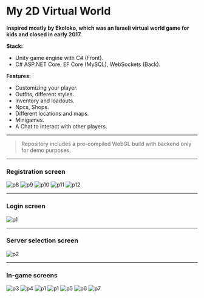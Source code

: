 # My 2D Virtual World

**Inspired mostly by Ekoloko, which was an Israeli virtual world game for kids and closed in early 2017.**

**Stack:**
- Unity game engine with C# (Front).
- C# ASP.NET Core, EF Core (MySQL), WebSockets (Back).

**Features:**
- Customizing your player.
- Outfits, different styles.
- Inventory and loadouts.
- Npcs, Shops.
- Different locations and maps.
- Minigames.
- A Chat to interact with other players.
***
> Repository includes a pre-compiled WebGL build with backend only for demo purposes.
***

### Registration screen ###
![p8](https://user-images.githubusercontent.com/87533517/170724485-0961de5b-1645-4782-9575-0af258c55ef2.png)
![p9](https://user-images.githubusercontent.com/87533517/170724532-ec8bb9ab-cd98-4c7f-80ff-bf27d9a0a44e.png)
![p10](https://user-images.githubusercontent.com/87533517/170724569-b957883c-8f92-4c2f-9e1d-d759dab619fe.png)
![p11](https://user-images.githubusercontent.com/87533517/170724599-2c569eff-f6eb-4c7b-9762-c56ad2153b81.png)
![p12](https://user-images.githubusercontent.com/87533517/225582383-fd0cc262-20c2-4202-82b2-5462c339e6f4.png)

***
### Login screen ###
![p1](https://user-images.githubusercontent.com/87533517/170724631-947135ea-0d47-4a3a-bbd6-7b3d4a91d159.png)
***
### Server selection screen ###
![p2](https://user-images.githubusercontent.com/87533517/170724637-d7247620-5926-4756-bac0-ae2cb8ea540b.png)
***
### In-game screens ###
![p3](https://user-images.githubusercontent.com/87533517/170724663-70f1a6e5-4640-4633-bcac-0bb7d7e47684.png)
![p4](https://user-images.githubusercontent.com/87533517/170724705-73af8ccd-8b15-472c-9eb4-cc8479929bb8.png)
![p1](https://user-images.githubusercontent.com/87533517/171268375-ad2a364a-138c-4b5f-a2b5-cebce9675175.png)
![p1](https://user-images.githubusercontent.com/87533517/170892633-83167665-b600-4fbe-bc69-a36ec575cd77.png)
![p5](https://user-images.githubusercontent.com/87533517/170724727-db35c7da-90f2-484e-9ad1-bcc37824460c.png)
![p6](https://user-images.githubusercontent.com/87533517/170724762-921de2fd-97ad-4b48-ba7d-04ea499bd460.png)
![p7](https://user-images.githubusercontent.com/87533517/170724774-4fcb8d65-d6dd-41b5-828b-0d9bc284d25b.png)
